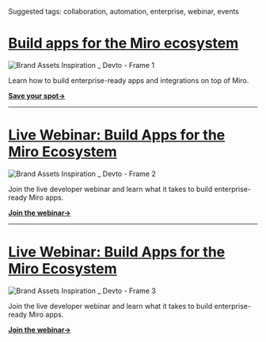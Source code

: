 Suggested tags: collaboration, automation, enterprise, webinar, events

# [](#webinar_miro)[Build apps for the Miro ecosystem](https://go2.miro.com/FY25Q1-GLB-WB-LW-NA_GNL-Build_Ent-Ready_Apps-no-SL_WebinarRegistrationLP.html)

![Brand Assets Inspiration _ Devto - Frame 1](https://github.com/bishopwm/devto_march_webinar/assets/10800544/6132d058-0737-4ffd-9930-e2bf0815289c)


Learn how to build enterprise-ready apps and integrations on top of Miro.

**[Save your spot→](https://go2.miro.com/FY25Q1-GLB-WB-LW-NA_GNL-Build_Ent-Ready_Apps-no-SL_WebinarRegistrationLP.html)**

---

# [](#webinar_miro)[Live Webinar: Build Apps for the Miro Ecosystem](https://go2.miro.com/FY25Q1-GLB-WB-LW-NA_GNL-Build_Ent-Ready_Apps-no-SL_WebinarRegistrationLP.html)

![Brand Assets Inspiration _ Devto - Frame 2](https://github.com/bishopwm/devto_march_webinar/assets/10800544/0de3ed50-af22-40bd-89e8-d3a65fe68b05)

Join the live developer webinar and learn what it takes to build enterprise-ready Miro apps.

**[Join the webinar→](https://go2.miro.com/FY25Q1-GLB-WB-LW-NA_GNL-Build_Ent-Ready_Apps-no-SL_WebinarRegistrationLP.html)**

---

# [](#webinar_miro)[Live Webinar: Build Apps for the Miro Ecosystem](https://go2.miro.com/FY25Q1-GLB-WB-LW-NA_GNL-Build_Ent-Ready_Apps-no-SL_WebinarRegistrationLP.html)

![Brand Assets Inspiration _ Devto - Frame 3](https://github.com/bishopwm/devto_march_webinar/assets/10800544/e639c089-72fa-46d2-85f6-d7b6ab0429dc)

Join the live developer webinar and learn what it takes to build enterprise-ready Miro apps.

**[Join the webinar→](https://go2.miro.com/FY25Q1-GLB-WB-LW-NA_GNL-Build_Ent-Ready_Apps-no-SL_WebinarRegistrationLP.html)**
